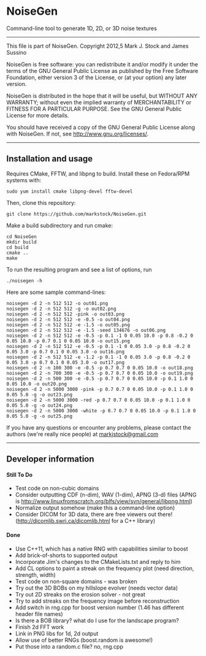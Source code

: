 # NoiseGen
Command-line tool to generate 1D, 2D, or 3D noise textures

----------------------------------------------

This file is part of NoiseGen.
Copyright 2012,5 Mark J. Stock and James Sussino

NoiseGen is free software: you can redistribute it and/or modify
it under the terms of the GNU General Public License as published by
the Free Software Foundation, either version 3 of the License, or
(at your option) any later version.

NoiseGen is distributed in the hope that it will be useful,
but WITHOUT ANY WARRANTY; without even the implied warranty of
MERCHANTABILITY or FITNESS FOR A PARTICULAR PURPOSE.  See the
GNU General Public License for more details.

You should have received a copy of the GNU General Public License
along with NoiseGen.  If not, see <http://www.gnu.org/licenses/>.

----------------------------------------------

## Installation and usage

Requires CMake, FFTW, and libpng to build. Install these on Fedora/RPM systems with:

    sudo yum install cmake libpng-devel fftw-devel

Then, clone this repository:

    git clone https://github.com/markstock/NoiseGen.git

Make a build subdirectory and run cmake:

    cd NoiseGen
    mkdir build
    cd build
    cmake ..
    make

To run the resulting program and see a list of options, run

    ./noisegen -h

Here are some sample command-lines:

    noisegen -d 2 -n 512 512 -o out01.png
    noisegen -d 2 -n 512 512 -g -o out02.png
    noisegen -d 2 -n 512 512 -pink -o out03.png
    noisegen -d 2 -n 512 512 -e -0.5 -o out04.png
    noisegen -d 2 -n 512 512 -e -1.5 -o out05.png
    noisegen -d 2 -n 512 512 -e -1.5 -seed 134676 -o out06.png
    noisegen -d 2 -n 512 512 -e -0.5 -p 0.1 -1 0 0.05 10.0 -p 0.8 -0.2 0 0.05 10.0 -p 0.7 0.1 0 0.05 10.0 -o out15.png
    noisegen -d 2 -n 512 512 -e -0.5 -p 0.1 -1 0 0.05 3.0 -p 0.8 -0.2 0 0.05 3.0 -p 0.7 0.1 0 0.05 3.0 -o out16.png
    noisegen -d 2 -n 512 512 -e -1.2 -p 0.1 -1 0 0.05 3.0 -p 0.8 -0.2 0 0.05 3.0 -p 0.7 0.1 0 0.05 3.0 -o out17.png
    noisegen -d 2 -n 100 300 -e -0.5 -p 0.7 0.7 0 0.05 10.0 -o out18.png
    noisegen -d 2 -n 700 300 -e -0.5 -p 0.7 0.7 0 0.05 10.0 -o out19.png
    noisegen -d 2 -n 500 300 -e -0.5 -p 0.7 0.7 0 0.05 10.0 -p 0.1 1.0 0 0.05 10.0 -o out20.png
    noisegen -d 2 -n 5000 3000 -pink -p 0.7 0.7 0 0.05 10.0 -p 0.1 1.0 0 0.05 5.0 -g -o out23.png
    noisegen -d 2 -n 5000 3000 -red -p 0.7 0.7 0 0.05 10.0 -p 0.1 1.0 0 0.05 5.0 -g -o out24.png
    noisegen -d 2 -n 5000 3000 -white -p 0.7 0.7 0 0.05 10.0 -p 0.1 1.0 0 0.05 5.0 -g -o out25.png

If you have any questions or encounter any problems, please contact
the authors (we're really nice people) at markjstock@gmail.com


----------------------------------------------

## Developer information

#### Still To Do

* Test code on non-cubic domains
* Consider outputting CDF (n-dim), WAV (1-dim), APNG (3-d) files
  (APNG is http://www.linuxfromscratch.org/blfs/view/svn/general/libpng.html)
* Normalize output somehow (make this a command-line option)
* Consider DICOM for 3D data, there are free viewers out there!
  (http://dicomlib.swri.ca/dicomlib.html for a C++ library)

#### Done

* Use C++11, which has a native RNG with capabilities similar to boost
* Add brick-of-shorts to supported output
* Incorporate Jim's changes to the CMakeLists.txt and reply to him
* Add CL options to paint a streak on the frequency plot (need direction, strength, width)
* Test code on non-square domains - was broken
* Try out the 3D BOBs on my hillslope evolver (needs vector data)
* Try out 2D streaks on the erosion solver - not great
* Try to add streaks on the frequency image before reconstruction
* Add switch in rng.cpp for boost version number (1.46 has different header file names)
* Is there a BOB library? what do I use for the landscape program?
* Finish 2d FFT work
* Link in PNG libs for 1d, 2d output
* Allow use of better RNGs (boost.random is awesome!)
* Put those into a random.c file? no, rng.cpp


